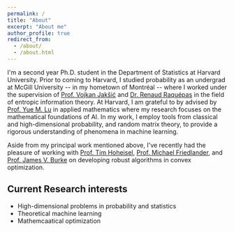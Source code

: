 ```yaml
---
permalink: /
title: "About"
excerpt: "About me"
author_profile: true
redirect_from: 
  - /about/
  - /about.html
---
```


I'm a second year Ph.D. student in the Department of Statistics at Harvard University. Prior to coming to Harvard, I studied probability as an undergrad at McGill University -- in my hometown of Montréal -- where I worked under the supervision of [Prof. Vojkan Jakšić](https://jaksic.xyz) and [Dr. Renaud Raquépas](https://renaudraquepas.github.io/index.html) in the field of entropic information theory. At Harvard, I am grateful to by advised by [Prof. Yue M. Lu](https://lu.seas.harvard.edu) in applied mathematics where my research focuses on the mathematical foundations of AI. In my work, I employ tools from classical and high-dimensional probability, and random matrix theory, to provide a rigorous understanding of phenomena in machine learning. 

Aside from my principal work mentioned above, I've recently had the pleasure of working with [Prof. Tim Hoheisel](https://www.math.mcgill.ca/hoheisel/), [Prof. Michael Friedlander](https://friedlander.io), and [Prof. James V. Burke](https://sites.math.washington.edu/~burke/) on developing robust algorithms in convex optimization. 

Current Research interests 
------
- High-dimensional problems in probability and statistics
- Theoretical machine learning
- Mathemcaatical optimization

